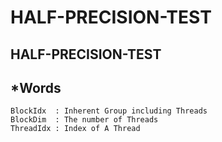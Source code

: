 # HALF-PRECISION-TEST
## HALF-PRECISION-TEST

## *Words
    
    BlockIdx  : Inherent Group including Threads
    BlockDim  : The number of Threads
    ThreadIdx : Index of A Thread
